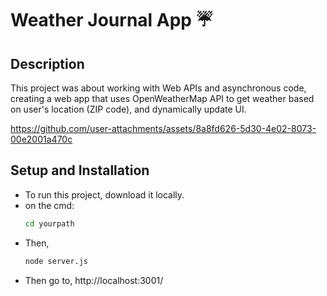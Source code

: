 # Weather Journal App ☔

## Description
This project was about working with Web APIs and asynchronous code, creating a web app that uses OpenWeatherMap API to get weather based on user's location (ZIP code), and dynamically update UI.

https://github.com/user-attachments/assets/8a8fd626-5d30-4e02-8073-00e2001a470c



## Setup and Installation
- To run this project, download it locally.
- on the cmd:
  ```bash
  cd yourpath
  ```
- Then,
  ```bash
  node server.js
  ```
- Then go to,
  http://localhost:3001/
